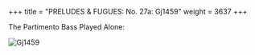 +++
title = "PRELUDES & FUGUES: No. 27a: Gj1459"
weight = 3637
+++

The Partimento Bass Played Alone:

![Gj1459](/img/27aFenBk6.jpg)
